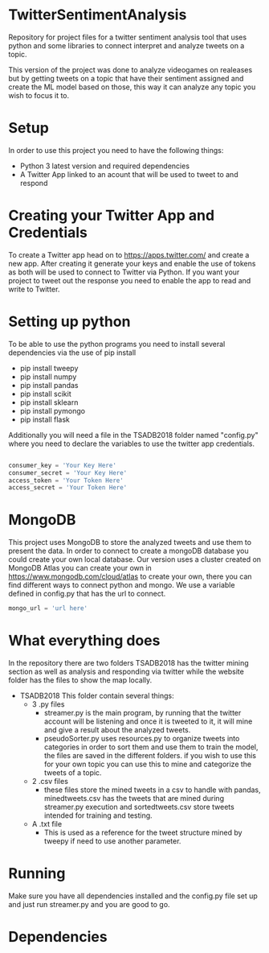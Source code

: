 # TwitterSentimentAnalysis
Repository for project files for a twitter sentiment analysis tool that uses python and some libraries to connect interpret and analyze tweets on a topic. 

This version of the project was done to analyze videogames on realeases but by getting tweets on a topic that have their sentiment assigned and create the ML model based on those, this way it can analyze any topic you wish to focus it to.

# Setup
In order to use this project you need to have the following things:

  * Python 3 latest version and required dependencies
  * A Twitter App linked to an acount that will be used to tweet to and respond

# Creating your Twitter App and Credentials
To create a Twitter app head on to https://apps.twitter.com/ and create a new app. After creating it generate your keys and enable the use of tokens as both will be used to connect to Twitter via Python. If you want your project to tweet out the response you need to enable the app to read and write to Twitter.

# Setting up python
To be able to use the python programs you need to install several dependencies via the use of pip install
  + pip install tweepy
  + pip install numpy
  + pip install pandas
  + pip install scikit
  + pip install sklearn
  + pip install pymongo
  + pip install flask
  
Additionally you will need a file in the TSADB2018 folder named "config.py" where you need to declare the variables to use the twitter app credentials.

```python

consumer_key = 'Your Key Here'
consumer_secret = 'Your Key Here'
access_token = 'Your Token Here'
access_secret = 'Your Token Here'

```

# MongoDB
This project uses MongoDB to store the analyzed tweets and use them to present the data. In order to connect to create a mongoDB database you could create your own local database. Our version uses a cluster created on MongoDB Atlas you can create your own in https://www.mongodb.com/cloud/atlas to create your own, there you can find different ways to connect python and mongo. We use a variable defined in config.py that has the url to connect.

```python
mongo_url = 'url here'
```

# What everything does
In the repository there are two folders TSADB2018 has the twitter mining section as well as analysis and responding via twitter while the website folder has the files to show the map locally.

+ TSADB2018
  This folder contain several things:
  * 3 .py files
    - streamer.py is the main program, by running that the twitter account will be listening and once it is tweeted to it, it will mine and give a result about the analyzed tweets.
    - pseudoSorter.py uses resources.py to organize tweets into categories in order to sort them and use them to train the model, the files are saved in the different folders. if you wish to use this for your own topic you can use this to mine and categorize the tweets of a topic.
   * 2 .csv files
     - these files store the mined tweets in a csv to handle with pandas, minedtweets.csv has the tweets that are mined during streamer.py execution and sortedtweets.csv store tweets intended for training and testing.
   * A .txt file
     - This is used as a reference for the tweet structure mined by tweepy if need to use another parameter.
    
# Running
Make sure you have all dependencies installed and the config.py file set up and just run streamer.py and you are good to go.

# Dependencies
